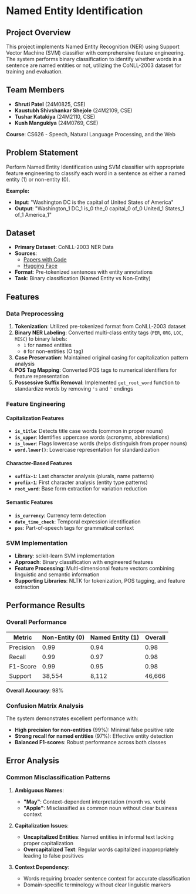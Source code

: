 # Named Entity Identification 
## Project Overview

This project implements Named Entity Recognition (NER) using Support Vector Machine (SVM) classifier with comprehensive feature engineering. The system performs binary classification to identify whether words in a sentence are named entities or not, utilizing the CoNLL-2003 dataset for training and evaluation.

## Team Members

- **Shruti Patel** (24M0825, CSE)
- **Kaustubh Shivshankar Shejole** (24M2109, CSE)  
- **Tushar Katakiya** (24M2110, CSE)
- **Kush Mangukiya** (24M0769, CSE)

  
**Course**: CS626 - Speech, Natural Language Processing, and the Web  


## Problem Statement

Perform Named Entity Identification using SVM classifier with appropriate feature engineering to classify each word in a sentence as either a named entity (1) or non-entity (0).

**Example:**
- **Input**: "Washington DC is the capital of United States of America"
- **Output**: "Washington_1 DC_1 is_0 the_0 capital_0 of_0 United_1 States_1 of_1 America_1"

## Dataset

- **Primary Dataset**: CoNLL-2003 NER Data
- **Sources**: 
  - [Papers with Code](https://paperswithcode.com/dataset/conll-2003)
  - [Hugging Face](https://huggingface.co/datasets/conll2003)
- **Format**: Pre-tokenized sentences with entity annotations
- **Task**: Binary classification (Named Entity vs Non-Entity)

## Features

### Data Preprocessing

1. **Tokenization**: Utilized pre-tokenized format from CoNLL-2003 dataset
2. **Binary NER Labeling**: Converted multi-class entity tags (`PER`, `ORG`, `LOC`, `MISC`) to binary labels:
   - `1` for named entities
   - `0` for non-entities (O tag)
3. **Case Preservation**: Maintained original casing for capitalization pattern analysis
4. **POS Tag Mapping**: Converted POS tags to numerical identifiers for feature representation
5. **Possessive Suffix Removal**: Implemented `get_root_word` function to standardize words by removing `'s` and `'` endings

### Feature Engineering

#### Capitalization Features
- **`is_title`**: Detects title case words (common in proper nouns)
- **`is_upper`**: Identifies uppercase words (acronyms, abbreviations)
- **`is_lower`**: Flags lowercase words (helps distinguish from proper nouns)
- **`word.lower()`**: Lowercase representation for standardization

#### Character-Based Features
- **`suffix-1`**: Last character analysis (plurals, name patterns)
- **`prefix-1`**: First character analysis (entity type patterns)
- **`root_word`**: Base form extraction for variation reduction

#### Semantic Features
- **`is_currency`**: Currency term detection
- **`date_time_check`**: Temporal expression identification
- **`pos`**: Part-of-speech tags for grammatical context

### SVM Implementation

- **Library**: scikit-learn SVM implementation
- **Approach**: Binary classification with engineered features
- **Feature Processing**: Multi-dimensional feature vectors combining linguistic and semantic information
- **Supporting Libraries**: NLTK for tokenization, POS tagging, and feature extraction

## Performance Results

### Overall Performance
| Metric    | Non-Entity (0) | Named Entity (1) | Overall |
|-----------|----------------|------------------|---------|
| Precision | 0.99           | 0.94             | 0.98    |
| Recall    | 0.99           | 0.97             | 0.98    |
| F1-Score  | 0.99           | 0.95             | 0.98    |
| Support   | 38,554         | 8,112            | 46,666  |

**Overall Accuracy**: 98%

### Confusion Matrix Analysis

The system demonstrates excellent performance with:
- **High precision for non-entities** (99%): Minimal false positive rate
- **Strong recall for named entities** (97%): Effective entity detection
- **Balanced F1-scores**: Robust performance across both classes

## Error Analysis

### Common Misclassification Patterns

1. **Ambiguous Names**:
   - **"May"**: Context-dependent interpretation (month vs. verb)
   - **"Apple"**: Misclassified as common noun without clear business context

2. **Capitalization Issues**:
   - **Uncapitalized Entities**: Named entities in informal text lacking proper capitalization
   - **Overcapitalized Text**: Regular words capitalized inappropriately leading to false positives

3. **Context Dependency**:
   - Words requiring broader sentence context for accurate classification
   - Domain-specific terminology without clear linguistic markers



